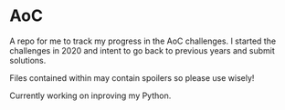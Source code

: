 # AoC

A repo for me to track my progress in the AoC challenges. I started the challenges in 2020 and intent to go back to previous years and submit solutions.

Files contained within may contain spoilers so please use wisely!

C u r r e n t l y   w o r k i n g   o n   i n p r o v i n g   m y   P y t h o n .  
 
